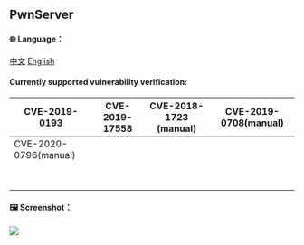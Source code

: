 

## PwnServer

#### 🌐️ Language：

[中文](https://github.com/ixiniansec/pwnserver/blob/main/docs/README_ZH.md) 	[English](https://github.com/ixiniansec/pwnserver/blob/main/docs/README_EN.md)



#### Currently supported vulnerability verification:

| CVE-2019-0193         | CVE-2019-17558 | CVE-2018-1723 (manual) | CVE-2019-0708(manual) |
| --------------------- | -------------- | ---------------------- | --------------------- |
| CVE-2020-0796(manual) |                |                        |                       |
|                       |                |                        |                       |
|                       |                |                        |                       |
|                       |                |                        |                       |
|                       |                |                        |                       |
|                       |                |                        |                       |
|                       |                |                        |                       |
|                       |                |                        |                       |
|                       |                |                        |                       |

#### 🖼 Screenshot：

![](https://i.imgur.com/Rqdx6ra.png)

